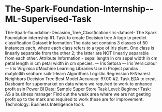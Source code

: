 # The-Spark-Foundation-Internship--ML-Supervised-Task
The-Spark-foundation-Decasion_Tree_Classfication-Iris-dataset- The Spark Foundation internship  #1. Task to create Decision tree A logo to predict classification Dataset Information The data set contains 3 classes of 50 instances each, where each class refers to a type of iris plant. One class is linearly separable from the other 2; the latter are NOT linearly separable from each other.  Attribute Information:-  sepal length in cm sepal width in cm petal length in cm petal width in cm species: -- Iris Setosa -- Iris Versicolour -- Iris Virginica  #Machine Learning Libraries Use in Project  pandas matplotlib seaborn scikit-learn Algorithms Logistic Regression K-Nearest Neighbors Decision Tree Best Model Accuracy: 97.00  #2. Task EDA to creat Dasboard for supermarket on data where we required to work to enhance profit usin Power BI  Data: Sample Super Store  Task Level: Beginner  Task: AS a business manager Find out the weak area where we are not geeting profit up to the mark and required to work these are for improvement.  Technology: Business Intelligence tools
